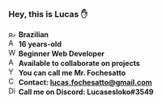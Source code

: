 ### Hey, this is Lucas ✋

<img src="https://cdn.countryflags.com/thumbs/brazil/flag-400.png" alt="Brazil" width="16px" height="11px"> <strong> Brazilian</strong> <br>
<img src="https://icon-library.com/images/age-icon-png/age-icon-png-14.jpg" alt="Aged" width="16px" height="16px"> <strong> 16 years-old</strong> <br>
<img src="https://www.pngkit.com/png/detail/333-3332577_web-development-icon-png-clipart-website-development-web.png" alt="Web development" width="16px" height="16px"> <strong> Beginner Web Developer</strong> <br>
<img src="https://cdn.onlinewebfonts.com/svg/img_107123.png" alt="Available" width="16px" height="16px"> <strong> Available to collaborate on projects</strong> <br>
<img src="https://image.flaticon.com/icons/png/512/25/25361.png" alt="You can call me" width="16px" height="16px"> <strong> You can call me Mr. Fochesatto </strong> <br>
<img src="https://icon-library.com/images/contact-icon-png/contact-icon-png-1.jpg" alt="Contact" width="16px" height="16px"> <strong> Contact: lucas.fochesatto@gmail.com</strong> <br>
<img src="https://cdn4.iconfinder.com/data/icons/logos-brands-5/24/discord-512.png" alt="Discord" width="16px" height="16px"> <strong> Call me on Discord: Lucasesloko#3549</strong> <br>
